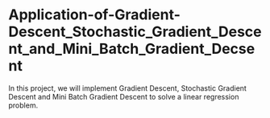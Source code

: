 # Application-of-Gradient-Descent_Stochastic_Gradient_Descent_and_Mini_Batch_Gradient_Decsent
In this project, we will implement Gradient Descent, Stochastic Gradient Descent and Mini Batch Gradient Descent to solve a linear regression problem.
